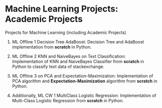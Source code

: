 # Machine Learning Projects: Academic Projects
Projects for Machine Learning (including Academic Projects)


1. ML Offline 1 Decision Tree AdaBoost: Decision Tree and AdaBoost implementation from **scratch** in Python.

1. ML Offline 2 KNN and NaiveBayes on Text Classification: Implementation of KNN and NaiveBayes Classifier from **scratch** in Python to classify text data of stackexchange.

1. ML Offline 3 on PCA and Expectation-Maximization: Implementation of PCA algorithm and **Expectation-Maximization** algorithm from **scratch** in Python.

1. Additionally, ML CW 1 MultiClass Logistic Regression: Implementation of Multi-Class Logistic Regression from **scratch** in Python.

